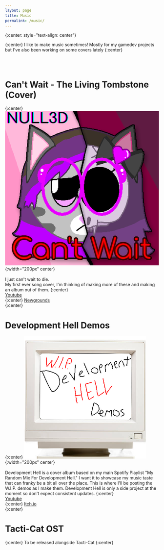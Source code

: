 ```yaml
---
layout: page
title: Music
permalink: /music/
---
```


{:center: style="text-align: center"}

{:center}
I like to make music sometimes! Mostly for my gamedev projects but I've also been working on some covers lately
{:center}

<br /><br />

# Can't Wait - The Living Tombstone (Cover)
{:center}
![Can't Wait - The Living Tombstone (Cover)](/img/can'twait.png){:width="200px" center} <br /> <br />
I just can't wait to die. <br />
My first ever song cover, I'm thinking of making more of these and making an album out of them.
{:center}
<br />
[Youtube](https://www.youtube.com/watch?v=btLHeWd04ic)<br />
{:center}
[Newgrounds](https://www.newgrounds.com/audio/listen/1469589)<br />
{:center}

# Development Hell Demos
{:center}
![](/img/devhelldemo.png){:width="200px" center} <br /> <br />
Development Hell is a cover album based on my main Spotify Playlist "My Random Mix For Development Hell." I want it to showcase my music taste that can franky be a bit all over the place. This is where I'll be posting the W.I.P. demos as I make them. Development Hell is only a side project at the moment so don't expect consistent updates. 
{:center}
<br />
[Youtube](https://www.youtube.com/playlist?list=PLk4krQcSjkwaaXcT4ikFhUT0K7JLYBJSt)<br />
{:center}
[Itch.io](https://null3d.itch.io/development-hell-demos)<br />
{:center}

# Tacti-Cat OST
{:center}
To be released alongside Tacti-Cat
{:center}

